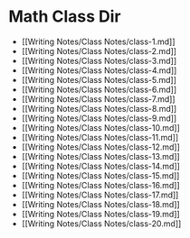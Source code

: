 # Math Class Dir
- [[Writing Notes/Class Notes/class-1.md]]
- [[Writing Notes/Class Notes/class-2.md]]
- [[Writing Notes/Class Notes/class-3.md]]
- [[Writing Notes/Class Notes/class-4.md]]
- [[Writing Notes/Class Notes/class-5.md]]
- [[Writing Notes/Class Notes/class-6.md]]
- [[Writing Notes/Class Notes/class-7.md]]
- [[Writing Notes/Class Notes/class-8.md]]
- [[Writing Notes/Class Notes/class-9.md]]
- [[Writing Notes/Class Notes/class-10.md]]
- [[Writing Notes/Class Notes/class-11.md]]
- [[Writing Notes/Class Notes/class-12.md]]
- [[Writing Notes/Class Notes/class-13.md]]
- [[Writing Notes/Class Notes/class-14.md]]
- [[Writing Notes/Class Notes/class-15.md]]
- [[Writing Notes/Class Notes/class-16.md]]
- [[Writing Notes/Class Notes/class-17.md]]
- [[Writing Notes/Class Notes/class-18.md]]
- [[Writing Notes/Class Notes/class-19.md]]
- [[Writing Notes/Class Notes/class-20.md]]
